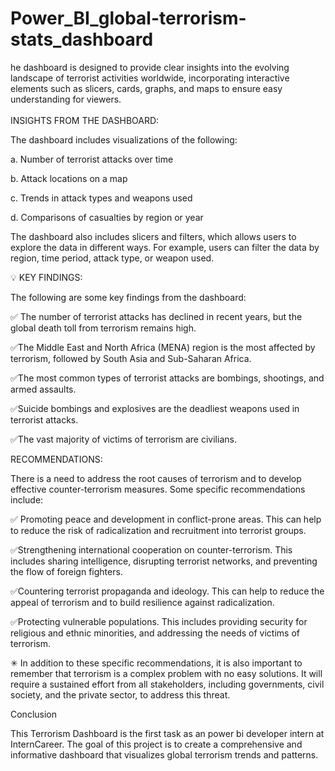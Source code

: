 # Power_BI_global-terrorism-stats_dashboard
he dashboard is designed to provide clear insights into the evolving landscape of terrorist activities worldwide, incorporating interactive elements such as slicers, cards, graphs, and maps to ensure easy understanding for viewers.<br>
<br>
INSIGHTS FROM THE DASHBOARD:



The dashboard includes visualizations of the following:

 a. Number of terrorist attacks over time

 b. Attack locations on a map

 c. Trends in attack types and weapons used

 d. Comparisons of casualties by region or year

The dashboard also includes slicers and filters, which allows users to explore the data in different ways. For example, users can filter the data by region, time period, attack type, or weapon used.



💡 KEY FINDINGS:

The following are some key findings from the dashboard:

✅ The number of terrorist attacks has declined in recent years, but the global death toll from terrorism remains high.

✅The Middle East and North Africa (MENA) region is the most affected by terrorism, followed by South Asia and Sub-Saharan Africa.

✅The most common types of terrorist attacks are bombings, shootings, and armed assaults.

✅Suicide bombings and explosives are the deadliest weapons used in terrorist attacks.

✅The vast majority of victims of terrorism are civilians.

 RECOMMENDATIONS:

There is a need to address the root causes of terrorism and to develop effective counter-terrorism measures. Some specific recommendations include:

✅ Promoting peace and development in conflict-prone areas. This can help to reduce the risk of radicalization and recruitment into terrorist groups.

✅Strengthening international cooperation on counter-terrorism. This includes sharing intelligence, disrupting terrorist networks, and preventing the flow of foreign fighters.

✅Countering terrorist propaganda and ideology. This can help to reduce the appeal of terrorism and to build resilience against radicalization.

✅Protecting vulnerable populations. This includes providing security for religious and ethnic minorities, and addressing the needs of victims of terrorism.

✳ In addition to these specific recommendations, it is also important to remember that terrorism is a complex problem with no easy solutions. It will require a sustained effort from all stakeholders, including governments, civil society, and the private sector, to address this threat.



Conclusion

This Terrorism Dashboard is the first task as an power bi developer intern at InternCareer. The goal of this project is to create a comprehensive and informative dashboard that visualizes global terrorism trends and patterns.

